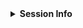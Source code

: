 <!-- If this issue relates to usage of the package, whether a question,
bug or similar, along with your query, please paste your devtools::session_info()
or sessionInfo() into the code block below. If not, delete all this and proceed :) -->

<details> <summary><strong>Session Info</strong></summary>

```r

```
</details>
